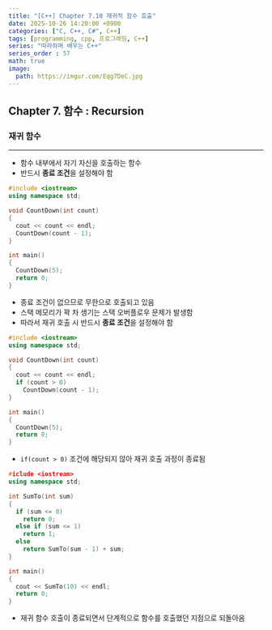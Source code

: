 ```yaml
---
title: "[C++] Chapter 7.10 재귀적 함수 호출"
date: 2025-10-26 14:20:00 +0900
categories: ["C, C++, C#", C++]
tags: [programming, cpp, 프로그래밍, C++]
series: "따라하며 배우는 C++"
series_order : 57
math: true
image:
  path: https://imgur.com/Eqg7DeC.jpg
---
```


## Chapter 7. 함수 : Recursion

### 재귀 함수

---

- 함수 내부에서 자기 자신을 호출하는 함수
- 반드시 **종료 조건**을 설정해야 함

```cpp
#include <iostream>
using namespace std;

void CountDown(int count)
{
  cout << count << endl;
  CountDown(count - 1);
}

int main()
{
  CountDown(5);
  return 0;
}
```

- 종료 조건이 없으므로 무한으로 호출되고 있음
- 스택 메모리가 꽉 차 생기는 스택 오버플로우 문제가 발생함
- 따라서 재귀 호출 시 반드시 **종료 조건**을 설정해야 함

```cpp
#include <iostream>
using namespace std;

void CountDown(int count)
{
  cout << count << endl;
  if (count > 0)
    CountDown(count - 1);
}

int main()
{
  CountDown(5);
  return 0;
}
```

- `if(count > 0)` 조건에 해당되지 않아 재귀 호출 과정이 종료됨

```cpp
#iclude <iostream>
using namespace std;

int SumTo(int sum)
{
  if (sum <= 0)
    return 0;
  else if (sum <= 1) 
    return 1;
  else
    return SumTo(sum - 1) + sum;
}

int main()
{
  cout << SumTo(10) << endl;
  return 0;
}
```

- 재귀 함수 호출이 종료되면서 단계적으로 함수를 호출했던 지점으로 되돌아옴
